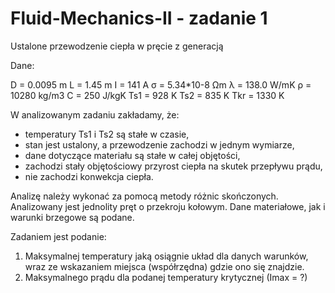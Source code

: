 # Fluid-Mechanics-II - zadanie 1
Ustalone przewodzenie ciepła w pręcie z generacją

Dane: 

D = 0.0095 m
L = 1.45 m
I = 141 A
σ = 5.34*10-8 Ωm
λ = 138.0 W/mK
ρ = 10280 kg/m3
C = 250 J/kgK
Ts1 = 928 K
Ts2 = 835 K
Tkr = 1330 K

W analizowanym zadaniu zakładamy, że:
- temperatury Ts1 i Ts2 są stałe w czasie,
- stan jest ustalony, a przewodzenie zachodzi w jednym wymiarze,
- dane dotyczące materiału są stałe w całej objętości,
- zachodzi stały objętościowy przyrost ciepła na skutek przepływu prądu,
- nie zachodzi konwekcja ciepła. 

Analizę należy wykonać za pomocą metody różnic skończonych. Analizowany jest jednolity pręt o przekroju kołowym. 
Dane materiałowe, jak i warunki brzegowe są podane.

Zadaniem jest podanie:
1. Maksymalnej temperatury jaką osiągnie układ dla danych warunków, wraz ze wskazaniem miejsca (współrzędna) gdzie ono się znajdzie.
2. Maksymalnego prądu dla podanej temperatury krytycznej (Imax = ?)
